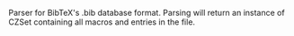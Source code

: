 Parser for BibTeX's .bib database format. Parsing will return an instance of CZSet containing all macros and entries in the file.